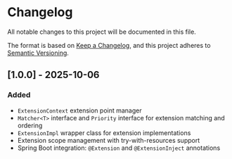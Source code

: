 # Changelog

All notable changes to this project will be documented in this file.

The format is based on [Keep a Changelog](https://keepachangelog.com/en/1.1.0/),
and this project adheres to [Semantic Versioning](https://semver.org/spec/v2.0.0.html).

## [1.0.0] - 2025-10-06

### Added
- `ExtensionContext` extension point manager
- `Matcher<T>` interface and `Priority` interface for extension matching and ordering
- `ExtensionImpl` wrapper class for extension implementations
- Extension scope management with try-with-resources support
- Spring Boot integration: `@Extension` and `@ExtensionInject` annotations

